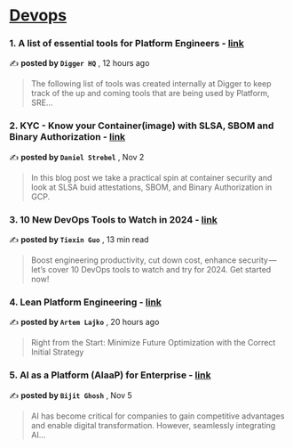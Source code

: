 
<h1><a href=https://medium.com/tag/devops/recommended target="_blank" rel="noopener noreferrer">Devops</a></h1>
<h3>1. A list of essential tools for Platform Engineers - <a href=https://medium.com/@DiggerHQ/a-list-of-essential-tools-for-platform-engineers-c94f5ef84fb7?source=tag_recommended_feed---------0-84----------devops----------5917f897_72f2_4fe1_ad84_92b8bc951366------- target="_blank" rel="noopener noreferrer">link</a></h3>

✍️ **posted by `Digger HQ`** <date> , 12 hours ago</date>

<blockquote>The following list of tools was created internally at Digger to keep track of the up and coming tools that are being used by Platform, SRE…</blockquote>

<h3>2. KYC - Know your Container(image) with SLSA, SBOM and Binary Authorization - <a href=https://medium.com/google-cloud/kyc-know-your-container-image-with-slsa-sbom-and-binary-authorization-8bad35d9cbd0?source=tag_recommended_feed---------1-107----------devops----------5917f897_72f2_4fe1_ad84_92b8bc951366------- target="_blank" rel="noopener noreferrer">link</a></h3>

✍️ **posted by `Daniel Strebel`** <date> , Nov 2</date>

<blockquote>In this blog post we take a practical spin at container security and look at SLSA buid attestations, SBOM, and Binary Authorization in GCP.</blockquote>

<h3>3. 10 New DevOps Tools to Watch in 2024 - <a href=https://medium.com/4th-coffee/10-new-devops-tools-to-watch-in-2024-a5127c0b3411?source=tag_recommended_feed---------2-85----------devops----------5917f897_72f2_4fe1_ad84_92b8bc951366------- target="_blank" rel="noopener noreferrer">link</a></h3>

✍️ **posted by `Tiexin Guo`** <date> , 13 min read</date>

<blockquote>Boost engineering productivity, cut down cost, enhance security — let’s cover 10 DevOps tools to watch and try for 2024. Get started now!</blockquote>

<h3>4. Lean Platform Engineering - <a href=https://medium.com/@artem_lajko/lean-platform-engineering-0509afceaf82?source=tag_recommended_feed---------3-84----------devops----------5917f897_72f2_4fe1_ad84_92b8bc951366------- target="_blank" rel="noopener noreferrer">link</a></h3>

✍️ **posted by `Artem Lajko`** <date> , 20 hours ago</date>

<blockquote>Right from the Start: Minimize Future Optimization with the Correct Initial Strategy</blockquote>

<h3>5. AI as a Platform (AIaaP) for Enterprise - <a href=https://medium.com/@bijit211987/ai-as-a-platform-aiaap-for-enterprise-ae19227ee3a2?source=tag_recommended_feed---------4-107----------devops----------5917f897_72f2_4fe1_ad84_92b8bc951366------- target="_blank" rel="noopener noreferrer">link</a></h3>

✍️ **posted by `Bijit Ghosh`** <date> , Nov 5</date>

<blockquote>AI has become critical for companies to gain competitive advantages and enable digital transformation. However, seamlessly integrating AI…</blockquote>


